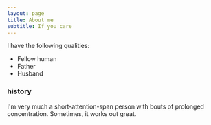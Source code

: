 ```yaml
---
layout: page
title: About me
subtitle: If you care
---
```


I have the following qualities:
- Fellow human
- Father
- Husband

### history

I'm very much a short-attention-span person with bouts of prolonged concentration. Sometimes, it works out great.
